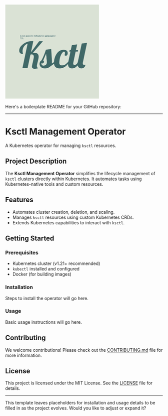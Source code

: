 ![CoverPage Social Media](https://raw.githubusercontent.com/ksctl/ksctl/refs/heads/main/img/cover.svg)

Here's a boilerplate README for your GitHub repository:  

---

# Ksctl Management Operator

A Kubernetes operator for managing `ksctl` resources.

## Project Description

The **Ksctl Management Operator** simplifies the lifecycle management of `ksctl` clusters directly within Kubernetes. It automates tasks using Kubernetes-native tools and custom resources.

## Features

- Automates cluster creation, deletion, and scaling.
- Manages `ksctl` resources using custom Kubernetes CRDs.
- Extends Kubernetes capabilities to interact with `ksctl`.

## Getting Started

### Prerequisites

- Kubernetes cluster (v1.21+ recommended)
- `kubectl` installed and configured
- Docker (for building images)

### Installation

Steps to install the operator will go here.

### Usage

Basic usage instructions will go here.

## Contributing

We welcome contributions! Please check out the [CONTRIBUTING.md](CONTRIBUTING.md) file for more information.

## License

This project is licensed under the MIT License. See the [LICENSE](LICENSE) file for details.

---

This template leaves placeholders for installation and usage details to be filled in as the project evolves. Would you like to adjust or expand it?

